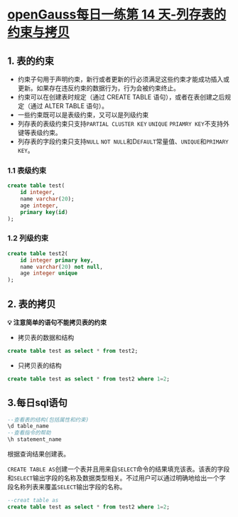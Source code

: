 # [openGauss每日一练第 14 天-列存表的约束与拷贝](https://www.modb.pro/db/574634)


## 1. 表的约束
- 约束子句用于声明约束，新行或者更新的行必须满足这些约束才能成功插入或更新。如果存在违反约束的数据行为，行为会被约束终止。
- 约束可以在创建表时规定（通过 CREATE TABLE 语句），或者在表创建之后规定（通过 ALTER TABLE 语句）。
- 一些约束既可以是表级约束，又可以是列级约束
- 列存表的表级约束只支持`PARTIAL CLUSTER KEY` `UNIQUE` `PRIAMRY KEY`不支持外键等表级约束。
- 列存表的字段约束只支持`NULL` `NOT NULL`和D`EFAULT`常量值、`UNIQUE`和`PRIMARY KEY`。
### 1.1 表级约束
```sql
create table test(
    id integer,
    name varchar(20);
    age integer,
    primary key(id)
);
```
### 1.2 列级约束
```sql
create table test2(
    id integer primary key,
    name varchar(20) not null,
    age integer unique
);
```
## 2. 表的拷贝
**:bulb: 注意简单的语句不能拷贝表的约束**
- 拷贝表的数据和结构
```sql
create table test as select * from test2;
```
- 只拷贝表的结构
```sql
create table test as select * from test2 where 1=2;
```

## 3.每日sql语句
```sql
--查看表的结构(包括属性和约束)
\d table_name
--查看指令的帮助
\h statement_name
```
根据查询结果创建表。

`CREATE TABLE AS`创建一个表并且用来自`SELECT`命令的结果填充该表。该表的字段和`SELECT`输出字段的名称及数据类型相关。不过用户可以通过明确地给出一个字段名称列表来覆盖`SELECT`输出字段的名称。
```sql
--creat table as
create table test as select * from test2 where 1=2;
```
